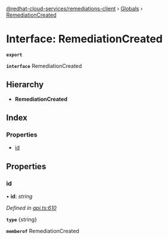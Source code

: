 [@redhat-cloud-services/remediations-client](../README.md) › [Globals](../globals.md) › [RemediationCreated](remediationcreated.md)

# Interface: RemediationCreated

**`export`** 

**`interface`** RemediationCreated

## Hierarchy

* **RemediationCreated**

## Index

### Properties

* [id](remediationcreated.md#id)

## Properties

###  id

• **id**: *string*

*Defined in [api.ts:610](https://github.com/RedHatInsights/javascript-clients/blob/master/packages/remediations/api.ts#L610)*

**`type`** {string}

**`memberof`** RemediationCreated
